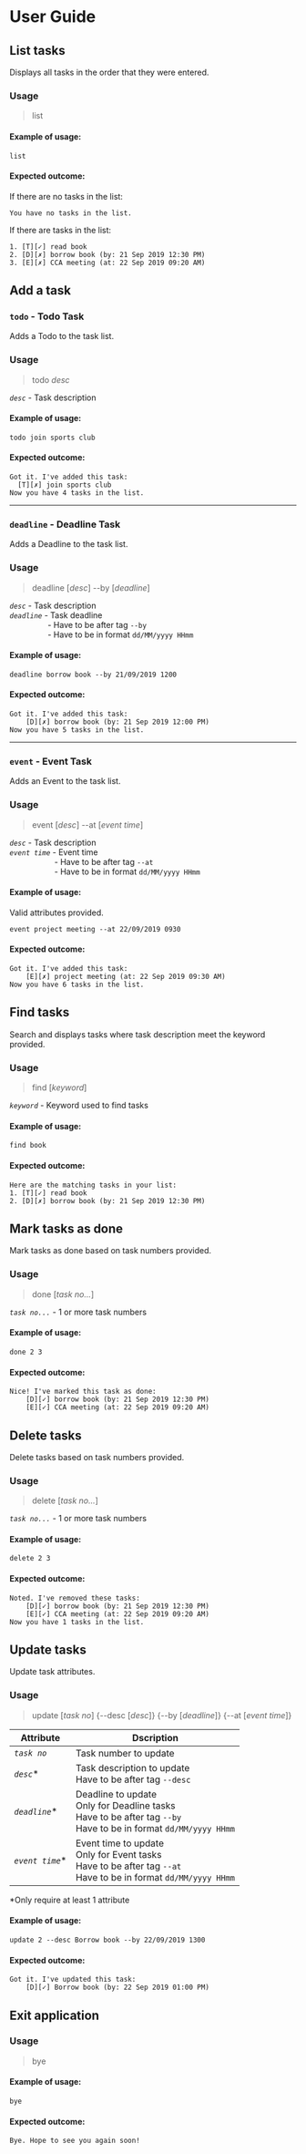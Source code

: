 # User Guide

## List tasks
Displays all tasks in the order that they were entered.

### Usage
> list

#### Example of usage: 
```
list
```

#### Expected outcome:
If there are no tasks in the list:
```
You have no tasks in the list.
```

If there are tasks in the list:
```
1. [T][✓] read book
2. [D][✗] borrow book (by: 21 Sep 2019 12:30 PM)
3. [E][✗] CCA meeting (at: 22 Sep 2019 09:20 AM)
```

## Add a task

### `todo` - Todo Task
Adds a Todo to the task list.

### Usage
> todo _desc_

<code><i>desc</i></code> - Task description

#### Example of usage: 
 ```
 todo join sports club
 ```

#### Expected outcome:
```
Got it. I've added this task:
  [T][✗] join sports club
Now you have 4 tasks in the list.
```

---

### `deadline` - Deadline Task
Adds a Deadline to the task list.

### Usage
> deadline [_desc_] --by [_deadline_]

<code><i>desc</i></code> - Task description  
<code><i>deadline</i></code> - Task deadline  
&nbsp;&nbsp;&nbsp;&nbsp;&nbsp;&nbsp;&nbsp;&nbsp;&nbsp;
&nbsp;&nbsp;&nbsp;&nbsp;&nbsp;&nbsp; - Have to be after tag `--by`  
&nbsp;&nbsp;&nbsp;&nbsp;&nbsp;&nbsp;&nbsp;&nbsp;&nbsp;
&nbsp;&nbsp;&nbsp;&nbsp;&nbsp;&nbsp; - Have to be in format `dd/MM/yyyy HHmm`

#### Example of usage:
```
deadline borrow book --by 21/09/2019 1200
```

#### Expected outcome:
```
Got it. I've added this task:
    [D][✗] borrow book (by: 21 Sep 2019 12:00 PM)
Now you have 5 tasks in the list.
```

---

### `event` - Event Task
Adds an Event to the task list.

### Usage
> event [_desc_] --at [_event time_]

<code><i>desc</i></code> - Task description  
<code><i>event time</i></code> - Event time  
&nbsp;&nbsp;&nbsp;&nbsp;&nbsp;&nbsp;&nbsp;&nbsp;&nbsp;
&nbsp;&nbsp;&nbsp;&nbsp;&nbsp;&nbsp;&nbsp;&nbsp;&nbsp; - Have to be after tag `--at`  
&nbsp;&nbsp;&nbsp;&nbsp;&nbsp;&nbsp;&nbsp;&nbsp;&nbsp;
&nbsp;&nbsp;&nbsp;&nbsp;&nbsp;&nbsp;&nbsp;&nbsp;&nbsp; - Have to be in format `dd/MM/yyyy HHmm`

#### Example of usage:
Valid attributes provided.
```
event project meeting --at 22/09/2019 0930
```

#### Expected outcome:
```
Got it. I've added this task:
    [E][✗] project meeting (at: 22 Sep 2019 09:30 AM)
Now you have 6 tasks in the list.
```

## Find tasks
Search and displays tasks where task description meet the keyword provided.

### Usage
> find [_keyword_]

<code><i>keyword</i></code> - Keyword used to find tasks

#### Example of usage: 
```
find book
```

#### Expected outcome:
```
Here are the matching tasks in your list:
1. [T][✓] read book
2. [D][✗] borrow book (by: 21 Sep 2019 12:30 PM)
```

## Mark tasks as done
Mark tasks as done based on task numbers provided.

### Usage
> done [_task no..._]

<code><i>task no...</i></code> - 1 or more task numbers

#### Example of usage: 
```
done 2 3
```

#### Expected outcome:
```
Nice! I've marked this task as done:
    [D][✓] borrow book (by: 21 Sep 2019 12:30 PM)
    [E][✓] CCA meeting (at: 22 Sep 2019 09:20 AM)
```

## Delete tasks
Delete tasks based on task numbers provided.

### Usage
> delete [_task no..._]

<code><i>task no...</i></code> - 1 or more task numbers

#### Example of usage: 
```
delete 2 3
```

#### Expected outcome:
```
Noted. I've removed these tasks:
    [D][✓] borrow book (by: 21 Sep 2019 12:30 PM)
    [E][✓] CCA meeting (at: 22 Sep 2019 09:20 AM)
Now you have 1 tasks in the list.
```

## Update tasks
Update task attributes.

### Usage
> update [_task no_]  {--desc [_desc_]} {--by [_deadline_]} {--at [_event time_]}

Attribute | Dscription
---|---
<code><i>task no</i></code> | Task number to update  
<code><i>desc</i></code>* | Task description to update  <br> Have to be after tag `--desc`   
<code><i>deadline</i></code>* | Deadline to update <br> Only for Deadline tasks <br> Have to be after tag `--by` <br> Have to be in format `dd/MM/yyyy HHmm`  
<code><i>event time</i></code>* | Event time to update <br> Only for Event tasks <br> Have to be after tag `--at` <br> Have to be in format `dd/MM/yyyy HHmm`

*Only require at least 1 attribute

#### Example of usage: 
```
update 2 --desc Borrow book --by 22/09/2019 1300
```

#### Expected outcome:
```
Got it. I've updated this task:
    [D][✓] Borrow book (by: 22 Sep 2019 01:00 PM)
```

## Exit application

### Usage
> bye

#### Example of usage: 
```
bye
```

#### Expected outcome:
```
Bye. Hope to see you again soon!
```